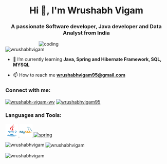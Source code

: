 <h1 align="center">Hi 👋, I'm Wrushabh Vigam</h1>
<h3 align="center">A passionate Software developer, Java developer and Data Analyst from India</h3>

<img align="right" alt="coding" width="400" src="https://cdn.dribbble.com/users/1292677/screenshots/6139167/avento_still_2x.gif?compress=1&resize=400x300">

<p align="left"> <img src="https://komarev.com/ghpvc/?username=wrushabhvigam&label=Profile%20views&color=0e75b6&style=flat" alt="wrushabhvigam" /> </p>

- 🌱 I’m currently learning **Java, Spring and Hibernate Framework, SQL, MYSQL**

- 📫 How to reach me **wrushabhvigam95@gmail.com**

<h3 align="left">Connect with me:</h3>
<p align="left">
<a href="https://linkedin.com/in/wrushabh-vigam-wv" target="blank"><img align="center" src="https://raw.githubusercontent.com/rahuldkjain/github-profile-readme-generator/master/src/images/icons/Social/linked-in-alt.svg" alt="wrushabh-vigam-wv" height="30" width="40" /></a>
<a href="https://www.hackerrank.com/wrushabhvigam95" target="blank"><img align="center" src="https://raw.githubusercontent.com/rahuldkjain/github-profile-readme-generator/master/src/images/icons/Social/hackerrank.svg" alt="wrushabhvigam95" height="30" width="40" /></a>
</p>

<h3 align="left">Languages and Tools:</h3>
<p align="left"> <a href="https://www.java.com" target="_blank" rel="noreferrer"> <img src="https://raw.githubusercontent.com/devicons/devicon/master/icons/java/java-original.svg" alt="java" width="40" height="40"/> </a> <a href="https://www.mysql.com/" target="_blank" rel="noreferrer"> <img src="https://raw.githubusercontent.com/devicons/devicon/master/icons/mysql/mysql-original-wordmark.svg" alt="mysql" width="40" height="40"/> </a> <a href="https://spring.io/" target="_blank" rel="noreferrer"> <img src="https://www.vectorlogo.zone/logos/springio/springio-icon.svg" alt="spring" width="40" height="40"/> </a> </p>

<p><img align="left" src="https://github-readme-stats.vercel.app/api/top-langs?username=wrushabhvigam&show_icons=true&locale=en&layout=compact" alt="wrushabhvigam" /></p>

<p>&nbsp;<img align="center" src="https://github-readme-stats.vercel.app/api?username=wrushabhvigam&show_icons=true&locale=en" alt="wrushabhvigam" /></p>

<p><img align="center" src="https://github-readme-streak-stats.herokuapp.com/?user=wrushabhvigam&" alt="wrushabhvigam" /></p>
